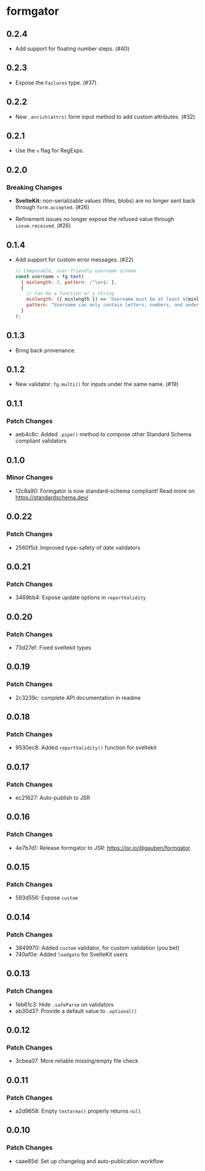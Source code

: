 # formgator

## 0.2.4

* Add support for floating number steps. (#40)

## 0.2.3

* Expose the `Failures` type. (#37)

## 0.2.2

* New `.enrich(attrs)` form input method to add custom attributes. (#32)

## 0.2.1

* Use the `v` flag for RegExps.

## 0.2.0

### Breaking Changes

* **SvelteKit:** non-serializable values (files, blobs) are no longer sent back through `form.accepted`. (#26)

* Refinement issues no longer expose the refused value through `issue.received`. (#26)

## 0.1.4

* Add support for custom error messages. (#22)

  ```js
  // Composable, user-friendly username schema
  const username = fg.text(
    { minlength: 3, pattern: /^\w+$/ },
    {
      // Can be a function or a string
      minlength: ({ minlength }) => `Username must be at least ${minlength} characters long`,
      pattern: "Username can only contain letters, numbers, and underscores",
    }
  );
  ```

## 0.1.3

* Bring back provenance.

## 0.1.2

* New validator: `fg.multi()` for inputs under the same name. (#19)

## 0.1.1

### Patch Changes

* aeb4c8c: Added `.pipe()` method to compose other Standard Schema compliant validators

## 0.1.0

### Minor Changes

* 12c8a90: Formgator is now standard-schema compliant! Read more on https://standardschema.dev/

## 0.0.22

### Patch Changes

* 2560f5d: Improved type-safety of date validators

## 0.0.21

### Patch Changes

* 3469bb4: Expose update options in `reportValidity`

## 0.0.20

### Patch Changes

* 73d27ef: Fixed sveltekit types

## 0.0.19

### Patch Changes

* 2c3239c: complete API documentation in readme

## 0.0.18

### Patch Changes

* 9530ec8: Added `reportValidity()` function for sveltekit

## 0.0.17

### Patch Changes

* ec21627: Auto-publish to JSR

## 0.0.16

### Patch Changes

* 4e7b7d1: Release formgator to JSR: https://jsr.io/@gauben/formgator

## 0.0.15

### Patch Changes

* 593d556: Expose `custom`

## 0.0.14

### Patch Changes

* 3849970: Added `custom` validator, for custom validation (you bet)
* 740af0e: Added `loadgate` for SvelteKit users

## 0.0.13

### Patch Changes

* 1eb61c3: Hide `.safeParse` on validators
* ab30d37: Provide a default value to `.optional()`

## 0.0.12

### Patch Changes

* 3cbea07: More reliable missing/empty file check

## 0.0.11

### Patch Changes

* a2d9658: Empty `textarea()` properly returns `null`

## 0.0.10

### Patch Changes

* caae85d: Set up changelog and auto-publication workflow
